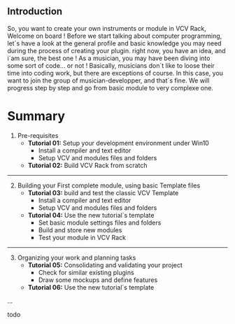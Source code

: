 ## Introduction

So, you want to create your own instruments or module in VCV Rack, Welcome on board !
Before we start talking about computer programming, let´s have a look at the general profile and basic knowledge you may need during the process of creating your plugin. right now, you have an idea, and i´am sure, the best one ! As a musician, you may have been diving into some sort of code... or not ! 
Basically, musicians don´t like to loose their time into coding work, but there are exceptions of course.
In this case, you want to join the group of musician-developper, and that´s fine. We will progress step by step and go from basic module to very complexe one.


# Summary

1. Pre-requisites
   - **Tutorial 01:** Setup your development environment under Win10
     - Install a compiler and text editor
     - Setup VCV and modules files and folders
   - **Tutorial 02:** Build VCV Rack from scratch
 
 ---
 
2. Building your First complete module, using basic Template files
   - **Tutorial 03:** build and test the classic VCV Template
     - Install a compiler and text editor
     - Setup VCV and modules files and folders
   - **Tutorial 04:** Use the new tutorial´s template
     - Set basic module settings files and folders
     - Build and store new modules
     - Test your module in VCV Rack

---

3. Organizing your work and planning tasks
   - **Tutorial 05:** Consolidating and validating your project
     - Check for similar existing plugins
     - Draw some mockups and define features
   - **Tutorial 06:** Use the new tutorial´s template

...

todo
